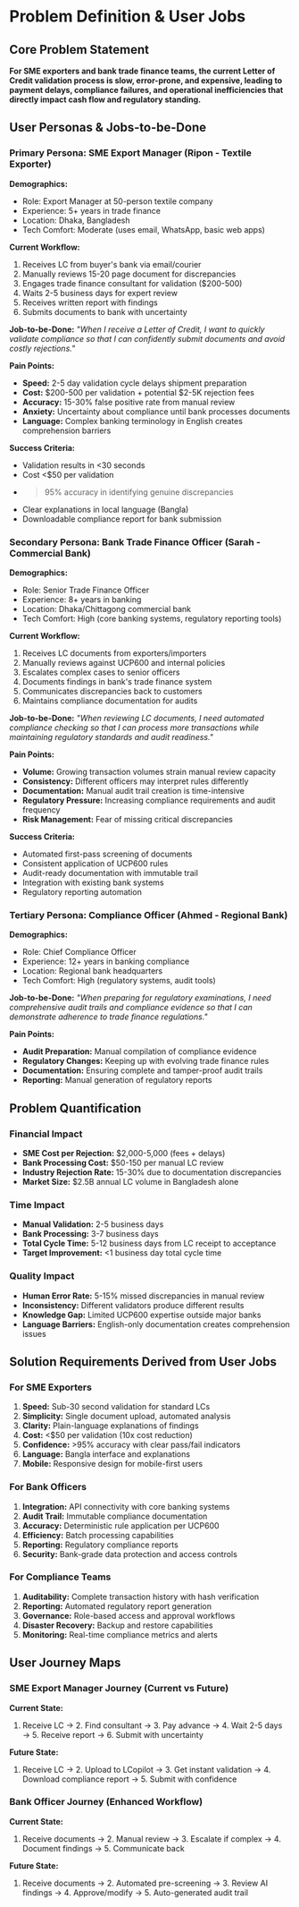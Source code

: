 # Problem Definition & User Jobs

## Core Problem Statement

**For SME exporters and bank trade finance teams, the current Letter of Credit validation process is slow, error-prone, and expensive, leading to payment delays, compliance failures, and operational inefficiencies that directly impact cash flow and regulatory standing.**

## User Personas & Jobs-to-be-Done

### Primary Persona: SME Export Manager (Ripon - Textile Exporter)

**Demographics:**
- Role: Export Manager at 50-person textile company
- Experience: 5+ years in trade finance
- Location: Dhaka, Bangladesh
- Tech Comfort: Moderate (uses email, WhatsApp, basic web apps)

**Current Workflow:**
1. Receives LC from buyer's bank via email/courier
2. Manually reviews 15-20 page document for discrepancies
3. Engages trade finance consultant for validation ($200-500)
4. Waits 2-5 business days for expert review
5. Receives written report with findings
6. Submits documents to bank with uncertainty

**Job-to-be-Done:**
*"When I receive a Letter of Credit, I want to quickly validate compliance so that I can confidently submit documents and avoid costly rejections."*

**Pain Points:**
- **Speed:** 2-5 day validation cycle delays shipment preparation
- **Cost:** $200-500 per validation + potential $2-5K rejection fees
- **Accuracy:** 15-30% false positive rate from manual review
- **Anxiety:** Uncertainty about compliance until bank processes documents
- **Language:** Complex banking terminology in English creates comprehension barriers

**Success Criteria:**
- Validation results in <30 seconds
- Cost <$50 per validation
- >95% accuracy in identifying genuine discrepancies
- Clear explanations in local language (Bangla)
- Downloadable compliance report for bank submission

### Secondary Persona: Bank Trade Finance Officer (Sarah - Commercial Bank)

**Demographics:**
- Role: Senior Trade Finance Officer
- Experience: 8+ years in banking
- Location: Dhaka/Chittagong commercial bank
- Tech Comfort: High (core banking systems, regulatory reporting tools)

**Current Workflow:**
1. Receives LC documents from exporters/importers
2. Manually reviews against UCP600 and internal policies
3. Escalates complex cases to senior officers
4. Documents findings in bank's trade finance system
5. Communicates discrepancies back to customers
6. Maintains compliance documentation for audits

**Job-to-be-Done:**
*"When reviewing LC documents, I need automated compliance checking so that I can process more transactions while maintaining regulatory standards and audit readiness."*

**Pain Points:**
- **Volume:** Growing transaction volumes strain manual review capacity
- **Consistency:** Different officers may interpret rules differently
- **Documentation:** Manual audit trail creation is time-intensive
- **Regulatory Pressure:** Increasing compliance requirements and audit frequency
- **Risk Management:** Fear of missing critical discrepancies

**Success Criteria:**
- Automated first-pass screening of documents
- Consistent application of UCP600 rules
- Audit-ready documentation with immutable trail
- Integration with existing bank systems
- Regulatory reporting automation

### Tertiary Persona: Compliance Officer (Ahmed - Regional Bank)

**Demographics:**
- Role: Chief Compliance Officer
- Experience: 12+ years in banking compliance
- Location: Regional bank headquarters
- Tech Comfort: High (regulatory systems, audit tools)

**Job-to-be-Done:**
*"When preparing for regulatory examinations, I need comprehensive audit trails and compliance evidence so that I can demonstrate adherence to trade finance regulations."*

**Pain Points:**
- **Audit Preparation:** Manual compilation of compliance evidence
- **Regulatory Changes:** Keeping up with evolving trade finance rules
- **Documentation:** Ensuring complete and tamper-proof audit trails
- **Reporting:** Manual generation of regulatory reports

## Problem Quantification

### Financial Impact
- **SME Cost per Rejection:** $2,000-5,000 (fees + delays)
- **Bank Processing Cost:** $50-150 per manual LC review
- **Industry Rejection Rate:** 15-30% due to documentation discrepancies
- **Market Size:** $2.5B annual LC volume in Bangladesh alone

### Time Impact
- **Manual Validation:** 2-5 business days
- **Bank Processing:** 3-7 business days
- **Total Cycle Time:** 5-12 business days from LC receipt to acceptance
- **Target Improvement:** <1 business day total cycle time

### Quality Impact
- **Human Error Rate:** 5-15% missed discrepancies in manual review
- **Inconsistency:** Different validators produce different results
- **Knowledge Gap:** Limited UCP600 expertise outside major banks
- **Language Barriers:** English-only documentation creates comprehension issues

## Solution Requirements Derived from User Jobs

### For SME Exporters
1. **Speed:** Sub-30 second validation for standard LCs
2. **Simplicity:** Single document upload, automated analysis
3. **Clarity:** Plain-language explanations of findings
4. **Cost:** <$50 per validation (10x cost reduction)
5. **Confidence:** >95% accuracy with clear pass/fail indicators
6. **Language:** Bangla interface and explanations
7. **Mobile:** Responsive design for mobile-first users

### For Bank Officers
1. **Integration:** API connectivity with core banking systems
2. **Audit Trail:** Immutable compliance documentation
3. **Accuracy:** Deterministic rule application per UCP600
4. **Efficiency:** Batch processing capabilities
5. **Reporting:** Regulatory compliance reports
6. **Security:** Bank-grade data protection and access controls

### For Compliance Teams
1. **Auditability:** Complete transaction history with hash verification
2. **Reporting:** Automated regulatory report generation
3. **Governance:** Role-based access and approval workflows
4. **Disaster Recovery:** Backup and restore capabilities
5. **Monitoring:** Real-time compliance metrics and alerts

## User Journey Maps

### SME Export Manager Journey (Current vs Future)

**Current State:**
1. Receive LC → 2. Find consultant → 3. Pay advance → 4. Wait 2-5 days → 5. Receive report → 6. Submit with uncertainty

**Future State:**
1. Receive LC → 2. Upload to LCopilot → 3. Get instant validation → 4. Download compliance report → 5. Submit with confidence

### Bank Officer Journey (Enhanced Workflow)

**Current State:**
1. Receive documents → 2. Manual review → 3. Escalate if complex → 4. Document findings → 5. Communicate back

**Future State:**
1. Receive documents → 2. Automated pre-screening → 3. Review AI findings → 4. Approve/modify → 5. Auto-generated audit trail